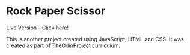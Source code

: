 # Rock Paper Scissor

Live Version - [Click here!](https://clarasmyth.github.io/rock-paper-scissors/)

This is another project created using JavaScript, HTML and CSS. It was created as part of [TheOdinProject](https://www.theodinproject.com/) curriculum.